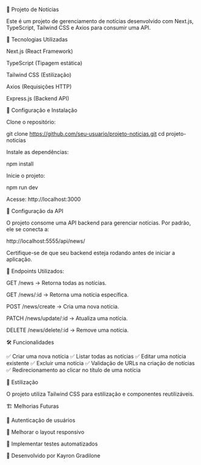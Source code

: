 📢 Projeto de Notícias

Este é um projeto de gerenciamento de notícias desenvolvido com Next.js, TypeScript, Tailwind CSS e Axios para consumir uma API.

🚀 Tecnologias Utilizadas

Next.js (React Framework)

TypeScript (Tipagem estática)

Tailwind CSS (Estilização)

Axios (Requisições HTTP)

Express.js (Backend API)

🔧 Configuração e Instalação

Clone o repositório:

  git clone https://github.com/seu-usuario/projeto-noticias.git
  cd projeto-noticias

Instale as dependências:

  npm install

Inicie o projeto:

  npm run dev

Acesse: http://localhost:3000

🔌 Configuração da API

O projeto consome uma API backend para gerenciar notícias. Por padrão, ele se conecta a:

http://localhost:5555/api/news/

Certifique-se de que seu backend esteja rodando antes de iniciar a aplicação.

📌 Endpoints Utilizados:

GET /news → Retorna todas as notícias.

GET /news/:id → Retorna uma notícia específica.

POST /news/create → Cria uma nova notícia.

PATCH /news/update/:id → Atualiza uma notícia.

DELETE /news/delete/:id → Remove uma notícia.

🛠 Funcionalidades

✅ Criar uma nova notícia
✅ Listar todas as notícias
✅ Editar uma notícia existente
✅ Excluir uma notícia
✅ Validação de URLs na criação de notícias
✅ Redirecionamento ao clicar no título de uma notícia

🎨 Estilização

O projeto utiliza Tailwind CSS para estilização e componentes reutilizáveis.

🏗 Melhorias Futuras

🔹 Autenticação de usuários

🔹 Melhorar o layout responsivo

🔹 Implementar testes automatizados



🚀 Desenvolvido por Kayron Gradilone

